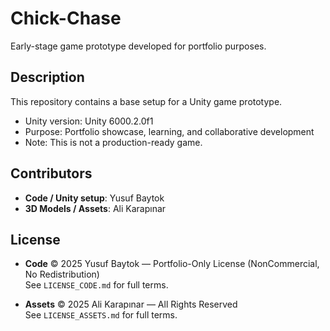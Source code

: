 # Chick-Chase
Early-stage game prototype developed for portfolio purposes.

## Description
This repository contains a base setup for a Unity game prototype. 
- Unity version: Unity 6000.2.0f1
- Purpose: Portfolio showcase, learning, and collaborative development
- Note: This is not a production-ready game.

## Contributors
- **Code / Unity setup**: Yusuf Baytok
- **3D Models / Assets**: Ali Karapınar

## License
- **Code** © 2025 Yusuf Baytok — Portfolio-Only License (NonCommercial, No Redistribution)  
  See `LICENSE_CODE.md` for full terms.

- **Assets** © 2025 Ali Karapınar — All Rights Reserved  
  See `LICENSE_ASSETS.md` for full terms.
